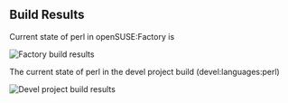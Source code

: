 
## Build Results

Current state of perl in openSUSE:Factory is

![Factory build results](https://br.opensuse.org/status/openSUSE:Factory/perl-Sub-Quote/standard)

The current state of perl in the devel project build (devel:languages:perl)

![Devel project build results](https://br.opensuse.org/status/devel:languages:perl/perl-Sub-Quote)


